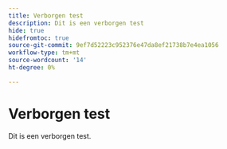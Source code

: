 ```yaml
---
title: Verborgen test
description: Dit is een verborgen test
hide: true
hidefromtoc: true
source-git-commit: 9ef7d52223c952376e47da8ef21738b7e4ea1056
workflow-type: tm+mt
source-wordcount: '14'
ht-degree: 0%

---
```


# Verborgen test

Dit is een verborgen test.
